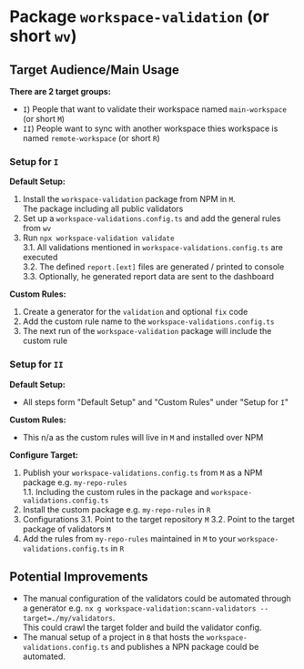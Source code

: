 # Package `workspace-validation` (or short `wv`)

## Target Audience/Main Usage

**There are 2 target groups:**
- `I`) People that want to validate their workspace named `main-workspace` (or short `M`)
- `II`) People want to sync with another workspace thies workspace is named `remote-workspace` (or short `R`)

### Setup for `I`

**Default Setup:**  
1. Install the `workspace-validation` package from NPM in `M`.  
   The package including all public validators
2. Set up a `workspace-validations.config.ts` and add the general rules from `wv`
3. Run  `npx workspace-validation validate`  
3.1. All validations mentioned in `workspace-validations.config.ts` are executed   
3.2. The defined `report.[ext]` files are generated / printed to console 
3.3. Optionally, he generated report data are sent to the dashboard

**Custom Rules:**  
1. Create a generator for the `validation` and optional `fix` code
2. Add the custom rule name to the `workspace-validations.config.ts`
3. The next run of the `workspace-validation` package will include the custom rule

### Setup for `II`

**Default Setup:**
- All steps form "Default Setup" and "Custom Rules" under "Setup for `I`"

**Custom Rules:**
- This n/a as the custom rules will live in `M` and installed over NPM

**Configure Target:**
1. Publish your `workspace-validations.config.ts` from `M` as a NPM package e.g. `my-repo-rules`   
1.1. Including the custom rules in the package and `workspace-validations.config.ts`
2. Install the custom package e.g. `my-repo-rules` in `R`
3. Configurations
3.1. Point to the target repository `M`
3.2. Point to the target package of validators `M`
4. Add the rules from `my-repo-rules` maintained in `M` to your `workspace-validations.config.ts` in `R`

## Potential Improvements

- The manual configuration of the validators could be automated through a generator e.g. `nx g workspace-validation:scann-validators --target=./my/validators`.  
  This could crawl the target folder and build the validator config.  
- The manual setup of a project in `B` that hosts the `workspace-validations.config.ts` and publishes a NPN package could be automated.

